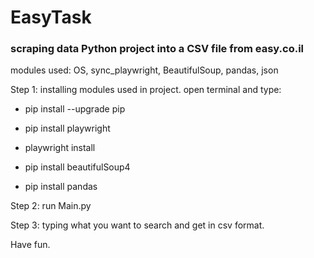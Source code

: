# EasyTask
<h3>scraping data Python project into a CSV file from easy.co.il</h3>

modules used:
OS, sync_playwright, BeautifulSoup, pandas, json

Step 1:
  installing modules used in project.
  open terminal and type: 

  - pip install --upgrade pip
  - pip install playwright
  - playwright install

  - pip install beautifulSoup4

  - pip install pandas

Step 2:
  run Main.py 

Step 3:
  typing what you want to search and get in csv format.

Have fun.
